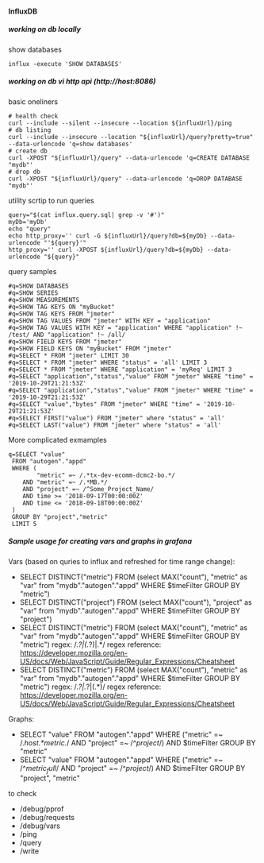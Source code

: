 #### InfluxDB

##### working on db locally

show databases

    influx -execute 'SHOW DATABASES'

##### working on db vi http api (http://host:8086)

basic oneliners

    # health check
    curl --include --silent --insecure --location ${influxUrl}/ping
    # db listing
    curl --include --insecure --location "${influxUrl}/query?pretty=true" --data-urlencode 'q=show databases'
    # create db
    curl -XPOST "${influxUrl}/query" --data-urlencode 'q=CREATE DATABASE "mydb"'
    # drop db
    curl -XPOST "${influxUrl}/query" --data-urlencode 'q=DROP DATABASE "mydb"'

utility scrtip to run queries

    query="$(cat influx.query.sql| grep -v '#')"
    myDb='myDb'
    echo "query"
    echo http_proxy='' curl -G ${influxUrl}/query?db=${myDb} --data-urlencode "'${query}'"
    http_proxy='' curl -XPOST ${influxUrl}/query?db=${myDb} --data-urlencode "${query}"

query samples 

    #q=SHOW DATABASES
    #q=SHOW SERIES
    #q=SHOW MEASUREMENTS
    #q=SHOW TAG KEYS ON "myBucket"
    #q=SHOW TAG KEYS FROM "jmeter"
    #q=SHOW TAG VALUES FROM "jmeter" WITH KEY = "application"
    #q=SHOW TAG VALUES WITH KEY = "application" WHERE "application" !~ /test/ AND "application" !~ /all/
    #q=SHOW FIELD KEYS FROM "jmeter"
    #q=SHOW FIELD KEYS ON "myBucket" FROM "jmeter"
    #q=SELECT * FROM "jmeter" LIMIT 30
    #q=SELECT * FROM "jmeter" WHERE "status" = 'all' LIMIT 3
    #q=SELECT * FROM "jmeter" WHERE "application" = 'myReq' LIMIT 3
    #q=SELECT "application","status","value" FROM "jmeter" WHERE "time" = '2019-10-29T21:21:53Z'
    #q=SELECT "application","status","value" FROM "jmeter" WHERE "time" = '2019-10-29T21:21:53Z'
    #q=SELECT "value","bytes" FROM "jmeter" WHERE "time" = '2019-10-29T21:21:53Z'
    #q=SELECT FIRST("value") FROM "jmeter" where "status" = 'all'
    #q=SELECT LAST("value") FROM "jmeter" where "status" = 'all'


More complicated exmamples

    q=SELECT "value"
     FROM "autogen"."appd"
     WHERE (
            "metric" =~ /.*tx-dev-ecomm-dcmc2-bo.*/
        AND "metric" =~ /.*MB.*/
        AND "project" =~ /^Some_Project_Name/
        AND time >= '2018-09-17T00:00:00Z'
        AND time <= '2018-09-18T00:00:00Z'
     )
     GROUP BY "project","metric"
     LIMIT 5


##### Sample usage for creating vars and graphs in grafana

Vars (based on quries to influx and refreshed for time range change):

 * SELECT DISTINCT("metric") FROM (select MAX("count"), "metric" as "var" from "mydb"."autogen"."appd" WHERE $timeFilter GROUP BY "metric")
 * SELECT DISTINCT("project") FROM (select MAX("count"), "project" as "var" from "mydb"."autogen"."appd" WHERE $timeFilter GROUP BY "project")
 * SELECT DISTINCT("metric") FROM (select MAX("count"), "metric" as "var" from "mydb"."autogen"."appd" WHERE $timeFilter GROUP BY "metric") 
   regex: /.*?\|(.*?)\|.*/
   regex reference: https://developer.mozilla.org/en-US/docs/Web/JavaScript/Guide/Regular_Expressions/Cheatsheet
 * SELECT DISTINCT("metric") FROM (select MAX("count"), "metric" as "var" from "mydb"."autogen"."appd" WHERE $timeFilter GROUP BY "metric") 
   regex: /.*?\|.*?\|(.*)/
   regex reference: https://developer.mozilla.org/en-US/docs/Web/JavaScript/Guide/Regular_Expressions/Cheatsheet

Graphs:

 * SELECT "value" FROM "autogen"."appd" WHERE ("metric" =~ /.*$host.*$metric.*/ AND "project" =~ /^$project$/) AND $timeFilter GROUP BY "metric"
 * SELECT "value" FROM "autogen"."appd" WHERE ("metric" =~ /^${metric_full}$/ AND "project" =~ /^${project}$/) AND $timeFilter GROUP BY "project", "metric"

to check

 * /debug/pprof
 * /debug/requests
 * /debug/vars
 * /ping
 * /query
 * /write


